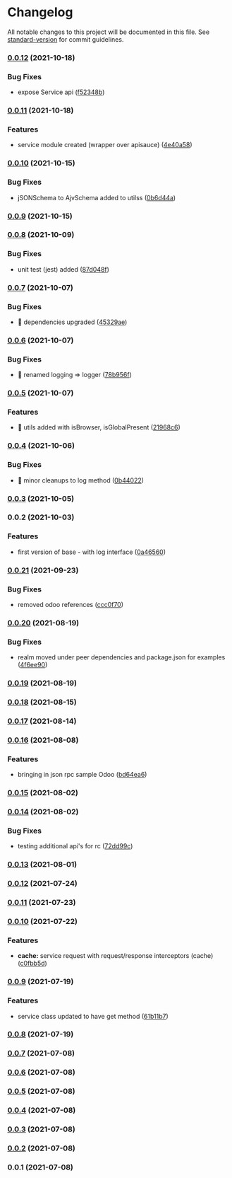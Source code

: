 # Changelog

All notable changes to this project will be documented in this file. See [standard-version](https://github.com/conventional-changelog/standard-version) for commit guidelines.

### [0.0.12](https://github.com/elarasu/falconz-app-base/compare/v0.0.11...v0.0.12) (2021-10-18)


### Bug Fixes

* expose Service api ([f52348b](https://github.com/elarasu/falconz-app-base/commit/f52348bfc1818f3b1a2f6d933e5ce186bb286b26))

### [0.0.11](https://github.com/elarasu/falconz-app-base/compare/v0.0.10...v0.0.11) (2021-10-18)


### Features

* service module created (wrapper over apisauce) ([4e40a58](https://github.com/elarasu/falconz-app-base/commit/4e40a585f0d42530a88156eccad3e216f14b411f))

### [0.0.10](https://github.com/elarasu/falconz-app-base/compare/v0.0.9...v0.0.10) (2021-10-15)


### Bug Fixes

* jSONSchema to AjvSchema added to utilss ([0b6d44a](https://github.com/elarasu/falconz-app-base/commit/0b6d44adb9dd20c521978352920c4e07a8a3137a))

### [0.0.9](https://github.com/elarasu/falconz-app-base/compare/v0.0.8...v0.0.9) (2021-10-15)

### [0.0.8](https://github.com/elarasu/falconz-app-base/compare/v0.0.7...v0.0.8) (2021-10-09)


### Bug Fixes

* unit test (jest) added ([87d048f](https://github.com/elarasu/falconz-app-base/commit/87d048fa9091a3fcbd2a0c6781328dc2661a4c7a))

### [0.0.7](https://github.com/elarasu/falconz-app-base/compare/v0.0.6...v0.0.7) (2021-10-07)


### Bug Fixes

* 🐛 dependencies upgraded ([45329ae](https://github.com/elarasu/falconz-app-base/commit/45329ae328c6116dbb60cc6f724af0250c179515))

### [0.0.6](https://github.com/elarasu/falconz-app-base/compare/v0.0.5...v0.0.6) (2021-10-07)


### Bug Fixes

* 🐛 renamed logging => logger ([78b956f](https://github.com/elarasu/falconz-app-base/commit/78b956fa0307325742c2a31a6d4eb27b1b730c20))

### [0.0.5](https://github.com/elarasu/falconz-app-base/compare/v0.0.4...v0.0.5) (2021-10-07)


### Features

* 🎸 utils added with isBrowser, isGlobalPresent ([21968c6](https://github.com/elarasu/falconz-app-base/commit/21968c67d797e6c51d98c384ddf15a9aeaff8126))

### [0.0.4](https://github.com/elarasu/falconz-app-base/compare/v0.0.3...v0.0.4) (2021-10-06)


### Bug Fixes

* 🐛 minor cleanups to log method ([0b44022](https://github.com/elarasu/falconz-app-base/commit/0b44022c06cae0e35e50fd6be413727f2de85d2f))

### [0.0.3](https://github.com/elarasu/falconz-app-base/compare/v0.0.2...v0.0.3) (2021-10-05)

### 0.0.2 (2021-10-03)


### Features

* first version of base - with log interface ([0a46560](https://github.com/elarasu/falconz-app-base/commit/0a46560e9206cd43726ae6eb35d85966229d879d))

### [0.0.21](https://github.com///compare/v0.0.20...v0.0.21) (2021-09-23)


### Bug Fixes

* removed odoo references ([ccc0f70](https://github.com///commit/ccc0f707d04c0797106a58dc3b524f1426902769))

### [0.0.20](https://github.com///compare/v0.0.19...v0.0.20) (2021-08-19)


### Bug Fixes

* realm moved under peer dependencies and package.json for examples ([4f6ee90](https://github.com///commit/4f6ee901c87629cf45c0432caea76abd1294512a))

### [0.0.19](https://github.com///compare/v0.0.18...v0.0.19) (2021-08-19)

### [0.0.18](https://github.com///compare/v0.0.17...v0.0.18) (2021-08-15)

### [0.0.17](https://github.com///compare/v0.0.16...v0.0.17) (2021-08-14)

### [0.0.16](https://github.com///compare/v0.0.15...v0.0.16) (2021-08-08)


### Features

* bringing in json rpc sample Odoo ([bd64ea6](https://github.com///commit/bd64ea6af82a1bab06cb0b3a53ccbc8c199af2e1))

### [0.0.15](https://github.com///compare/v0.0.14...v0.0.15) (2021-08-02)

### [0.0.14](https://github.com///compare/v0.0.13...v0.0.14) (2021-08-02)


### Bug Fixes

* testing additional api's for rc ([72dd99c](https://github.com///commit/72dd99c0119dc829c09d65e64ad4454b265998fd))

### [0.0.13](https://github.com///compare/v0.0.12...v0.0.13) (2021-08-01)

### [0.0.12](https://github.com///compare/v0.0.11...v0.0.12) (2021-07-24)

### [0.0.11](https://github.com///compare/v0.0.10...v0.0.11) (2021-07-23)

### [0.0.10](https://github.com///compare/v0.0.9...v0.0.10) (2021-07-22)


### Features

* **cache:** service request with request/response interceptors (cache) ([c0fbb5d](https://github.com///commit/c0fbb5d0df8b7c284c7183c5727a088ee97af8ed))

### [0.0.9](https://github.com///compare/v0.0.8...v0.0.9) (2021-07-19)


### Features

* service class updated to have get method ([61b11b7](https://github.com///commit/61b11b7e66b4d5eadc8980932337489ebd6963e1))

### [0.0.8](https://github.com///compare/v0.0.7...v0.0.8) (2021-07-19)

### [0.0.7](https://github.com///compare/v0.0.6...v0.0.7) (2021-07-08)

### [0.0.6](https://github.com///compare/v0.0.5...v0.0.6) (2021-07-08)

### [0.0.5](https://github.com///compare/v0.0.1...v0.0.5) (2021-07-08)

### [0.0.4](https://github.com///compare/v0.0.1...v0.0.4) (2021-07-08)

### [0.0.3](https://github.com///compare/v0.0.1...v0.0.3) (2021-07-08)

### [0.0.2](https://github.com///compare/v0.0.1...v0.0.2) (2021-07-08)

### 0.0.1 (2021-07-08)
